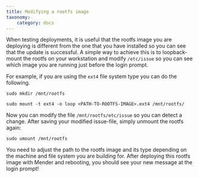 ```yaml
---
title: Modifying a rootfs image
taxonomy:
    category: docs
---
```


When testing deployments, it is useful that the rootfs image you are deploying is different from the one that you have installed so you can see that the update is successful.
A simple way to achieve this is to loopback-mount the rootfs on your workstation and modify `/etc/issue` so you can see which image you are running just before the login prompt.

For example, if you are using the `ext4` file system type you can do the following.

```
sudo mkdir /mnt/rootfs
```

```
sudo mount -t ext4 -o loop <PATH-TO-ROOTFS-IMAGE>.ext4 /mnt/rootfs/
```

Now you can modify the file `/mnt/rootfs/etc/issue` so you can detect a change.
After saving your modified issue-file, simply unmount the rootfs again:

```
sudo umount /mnt/rootfs
```

You need to adjust the path to the rootfs image and its type depending on the machine and file system you are building for.
After deploying this rootfs image with Mender and rebooting, you should see your new message at the login prompt!
